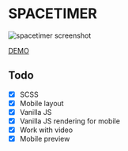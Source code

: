 # SPACETIMER 

![spacetimer screenshot](https://i.ibb.co/GtWCQ5S/spacetimer.png)

[DEMO](https://gboriss.github.io/spacetimer/)

## Todo
- [x] SCSS
- [x] Mobile layout 
- [x] Vanilla JS
- [x] Vanilla JS rendering for mobile
- [x] Work with video
- [x] Mobile preview